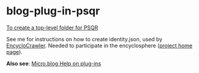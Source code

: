 # blog-plug-in-psqr
[To create a top-level folder for PSQR](https://help.micro.blog/t/create-top-level-folder-mkdir-equivalent-of-creating-a-folder-create-path/2021)

See me for instructions on how to create identity.json, used by [EncycloCrawler](https://gitlab.com/ks_found/encyclocrawler). Needed to participate in the encyclosphere ([project home page](https://encyclosphere.org)). 

**Also see**: [Micro.blog Help on plug-ins](https://help.micro.blog/t/plug-ins/104)
